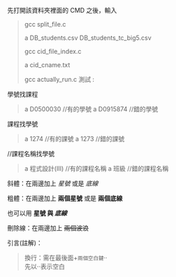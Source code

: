 先打開該資料夾裡面的 CMD 之後，輸入

> gcc split_file.c
> 
> a DB_students.csv DB_students_tc_big5.csv
> 
> gcc cid_file_index.c
> 
> a cid_cname.txt
> 
> gcc actually_run.c
測試 :

學號找課程

> a D0500030  //有的學號
> a D0915874  //錯的學號

課程找學號

> a 1274 //有的課號
> a 1273 //錯的課號

//課程名稱找學號

> a 程式設計(III)  //有的課程名稱
> a 班級           //錯的課程名稱


斜體：在兩邊加上 *星號* 或是 _底線_

粗體：在兩邊加上 **兩個星號** 或是 __兩個底線__

也可以用 **星號 與 _底線_**

刪除線：在兩邊加上 ~~兩個波浪~~

引言(註解)：

> 換行：需在最後面+`兩個空白鍵`··  
> 先以··表示空白
